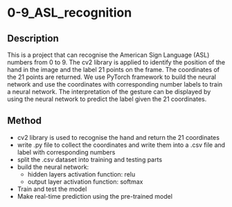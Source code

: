 # 0-9_ASL_recognition

## Description
This is a project that can recognise the American Sign Language (ASL) numbers from 0 to 9. The cv2 library is applied to identify the position of the hand in the image and the label 21 points on the frame. The coordinates of the 21 points are returned. We use PyTorch framework to build the neural network and use the coordinates with corresponding number labels to train a neural network. The interpretation of the gesture can be displayed by using the neural network to predict the label given the 21 coordinates.

## Method
- cv2 library is used to recognise the hand and return the 21 coordinates
- write .py file to collect the coordinates and write them into a .csv file and label with corresponding numbers
- split the .csv dataset into training and testing parts
- build the neural network:
  - hidden layers activation function: relu
  - output layer activation function: softmax
- Train and test the model
- Make real-time prediction using the pre-trained model

